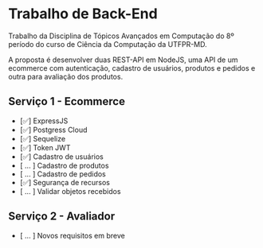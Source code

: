 # Trabalho de Back-End 
 Trabalho da Disciplina de Tópicos Avançados em Computação do 8º período do curso de Ciência da Computação da UTFPR-MD.

A proposta é desenvolver duas REST-API em NodeJS, uma API de um ecommerce com autenticação, cadastro de usuários, produtos e pedidos e outra para avaliação dos produtos.

## Serviço 1 - Ecommerce
- [✅] ExpressJS
- [✅] Postgress Cloud
- [✅] Sequelize
- [✅] Token JWT
- [✅] Cadastro de usuários
- [ ... ] Cadastro de produtos
- [ ... ] Cadastro de pedidos
- [✅] Segurança de recursos
- [ ... ] Validar objetos recebidos

## Serviço 2 - Avaliador
- [ ... ] Novos requisitos em breve